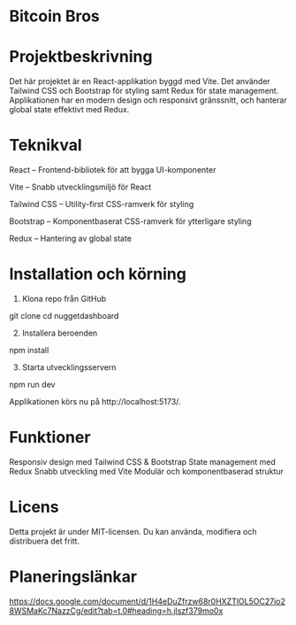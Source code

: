 # Bitcoin Bros

# Projektbeskrivning

Det här projektet är en React-applikation byggd med Vite. Det använder Tailwind CSS och Bootstrap för styling samt Redux för state management.
Applikationen har en modern design och responsivt gränssnitt, och hanterar global state effektivt med Redux.

# Teknikval

React – Frontend-bibliotek för att bygga UI-komponenter

Vite – Snabb utvecklingsmiljö för React

Tailwind CSS – Utility-first CSS-ramverk för styling

Bootstrap – Komponentbaserat CSS-ramverk för ytterligare styling

Redux – Hantering av global state

# Installation och körning

1. Klona repo från GitHub

git clone <repo-url>
cd nuggetdashboard

2. Installera beroenden

npm install

3. Starta utvecklingsservern

npm run dev

Applikationen körs nu på http://localhost:5173/.


# Funktioner

Responsiv design med Tailwind CSS & Bootstrap
State management med Redux
Snabb utveckling med Vite
Modulär och komponentbaserad struktur

# Licens

Detta projekt är under MIT-licensen. Du kan använda, modifiera och distribuera det fritt.

# Planeringslänkar

https://docs.google.com/document/d/1H4eDuZfrzw68r0HXZTlOL5OC27io28WSMaKc7NazzCg/edit?tab=t.0#heading=h.jlszf379mo0x
